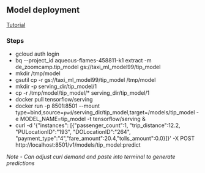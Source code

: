 ## Model deployment
[Tutorial](https://cloud.google.com/bigquery-ml/docs/export-model-tutorial)
### Steps
- gcloud auth login
- bq --project_id aqueous-flames-458811-k1 extract -m de_zoomcamp.tip_model gs://taxi_ml_model99/tip_model
- mkdir /tmp/model
- gsutil cp -r gs://taxi_ml_model99/tip_model /tmp/model
- mkdir -p serving_dir/tip_model/1
- cp -r /tmp/model/tip_model/* serving_dir/tip_model/1
- docker pull tensorflow/serving
- docker run -p 8501:8501 --mount type=bind,source=`pwd`/serving_dir/tip_model,target=/models/tip_model -e MODEL_NAME=tip_model -t tensorflow/serving &
- curl -d '{"instances": [{"passenger_count":1, "trip_distance":12.2, "PULocationID":"193", "DOLocationID":"264", "payment_type":"4","fare_amount":20.4,"tolls_amount":0.0}]}' -X POST http://localhost:8501/v1/models/tip_model:predict

*Note - Can adjust curl demand and paste into terminal to generate predictions*

